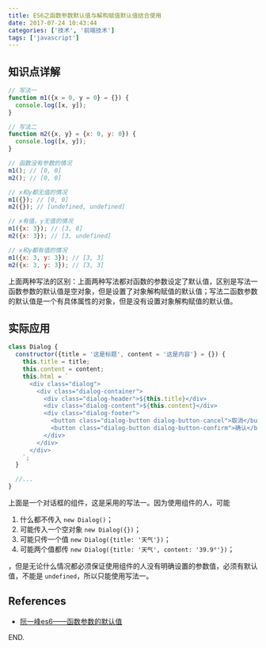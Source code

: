 ```yaml
---
title: ES6之函数参数默认值与解构赋值默认值结合使用
date: 2017-07-24 10:43:44
categories: ['技术', '前端技术']
tags: ['javascript']
---
```


## 知识点详解

```js
// 写法一
function m1({x = 0, y = 0} = {}) {
  console.log([x, y]);
}

// 写法二
function m2({x, y} = {x: 0, y: 0}) {
  console.log([x, y]);
}

// 函数没有参数的情况
m1(); // [0, 0]
m2(); // [0, 0]

// x和y都无值的情况
m1({}); // [0, 0]
m2({}); // [undefined, undefined]

// x有值，y无值的情况
m1({x: 3}); // [3, 0]
m2({x: 3}); // [3, undefined]

// x和y都有值的情况
m1({x: 3, y: 3}); // [3, 3]
m2({x: 3, y: 3}); // [3, 3]
```

上面两种写法的区别：上面两种写法都对函数的参数设定了默认值，区别是写法一函数参数的默认值是空对象，但是设置了对象解构赋值的默认值；写法二函数参数的默认值是一个有具体属性的对象，但是没有设置对象解构赋值的默认值。

## 实际应用

```js
class Dialog {
  constructor({title = '这是标题', content = '这是内容'} = {}) {
    this.title = title;
    this.content = content;
    this.html = `
      <div class="dialog">
        <div class="dialog-container">
          <div class="dialog-header">${this.title}</div>
          <div class="dialog-content">${this.content}</div>
          <div class="dialog-footer">
            <button class="dialog-button dialog-button-cancel">取消</button>
            <button class="dialog-button dialog-button-confirm">确认</button>
          </div>
        </div>
      </div>
    `;
  }

  //...
}
```

上面是一个对话框的组件，这是采用的写法一。因为使用组件的人，可能

1. 什么都不传入 `new Dialog()`；
2. 可能传入一个空对象 `new Dialog({})`；
3. 可能只传一个值 `new Dialog({title: '天气'})`；
4. 可能两个值都传 `new Dialog({title: '天气', content: '39.9°'})`；

，但是无论什么情况都必须保证使用组件的人没有明确设置的参数值，必须有默认值，不能是 `undefined`，所以只能使用写法一。

## References

- [阮一峰es6——函数参数的默认值](http://es6.ruanyifeng.com/#docs/function#函数参数的默认值)

END.
